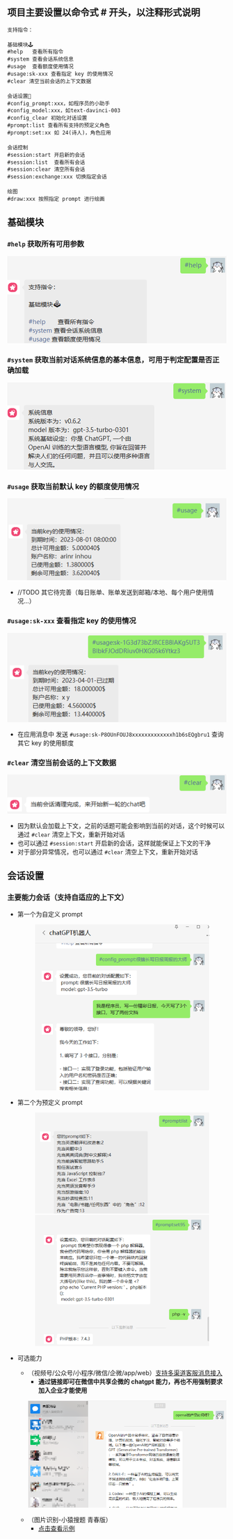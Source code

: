 ## 项目主要设置以命令式 # 开头，以注释形式说明
```txt
支持指令：

基础模块🕹️
#help   查看所有指令
#system 查看会话系统信息
#usage  查看额度使用情况
#usage:sk-xxx 查看指定 key 的使用情况
#clear 清空当前会话的上下文数据

会话设置🦄
#config_prompt:xxx，如程序员的小助手
#config_model:xxx，如text-davinci-003
#config_clear 初始化对话设置
#prompt:list 查看所有支持的预定义角色
#prompt:set:xx 如 24(诗人)，角色应用

会话控制
#session:start 开启新的会话
#session:list  查看所有会话
#session:clear 清空所有会话
#session:exchange:xxx 切换指定会话

绘图
#draw:xxx 按照指定 prompt 进行绘画
```
## 基础模块
### `#help` 获取所有可用参数
![image41.png](image41.png)
### `#system` 获取当前对话系统信息的基本信息，可用于判定配置是否正确加载 
![image42.png](image42.png)
### `#usage` 获取当前默认 key 的额度使用情况
![image39.png](image39.png)
- //TODO 其它待完善（每日账单、账单发送到邮箱/本地、每个用户使用情况...）
### `#usage:sk-xxx` 查看指定 key 的使用情况
![image40.png](image40.png)
- 在应用消息中 发送 `#usage:sk-P8OUnFOUJ8xxxxxxxxxxxxxh1b6sEQgbru1` 查询其它 key 的使用额度
### `#clear` 清空当前会话的上下文数据
![image43.png](image43.png)
- 因为默认会加载上下文，之前的话题可能会影响到当前的对话，这个时候可以通过 `#clear` 清空上下文，重新开始对话
- 也可以通过 `#session:start` 开启新的会话，这样就能保证上下文的干净
- 对于部分异常情况，也可以通过 `#clear` 清空上下文，重新开始对话

## 会话设置
### 主要能力会话（支持自适应的上下文）

- 第一个为自定义 prompt
  <p align="center">
    <a href="https://github.com/whyiyhw/chatgpt-wechat" target="_blank" rel="noopener noreferrer">
        <img width="400" src="./image24.png" alt="image24"/>
    </a>
  </p>
- 第二个为预定义 prompt
  <p align="center">
    <a href="https://github.com/whyiyhw/chatgpt-wechat" target="_blank" rel="noopener noreferrer">
        <img width="400" src="./image28.png" alt="image26" />
        <img width="400" src="./image27.png" alt="image27" />
    </a>
  </p>
- 可选能力
    - （视频号/公众号/小程序/微信/企微/app/web）[支持多渠道客服消息接入](./custom_support_service.md)
        - **通过链接即可在微信中共享企微的 chatgpt 能力，再也不用强制要求加入企业才能使用**
      <p align="center">
      <a href="https://github.com/whyiyhw/chatgpt-wechat" target="_blank" rel="noopener noreferrer">
          <img width="600" src="./image33.png" alt="image33" />
      </a>
  </p>

    - （图片识别-小猿搜题 青春版）
        - [点击查看示例](./image25.jpg)


